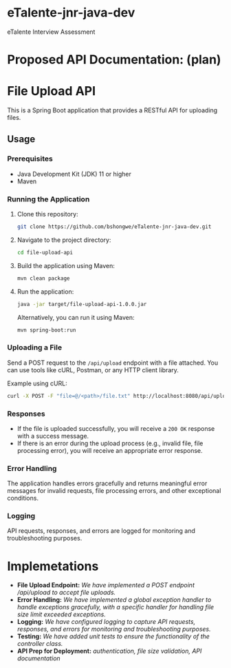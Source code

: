 # eTalente-jnr-java-dev
eTalente Interview Assessment

# Proposed API Documentation: (plan)

# File Upload API

This is a Spring Boot application that provides a RESTful API for uploading files.

## Usage

### Prerequisites

- Java Development Kit (JDK) 11 or higher
- Maven

### Running the Application

1. Clone this repository:

   ```bash
   git clone https://github.com/bshongwe/eTalente-jnr-java-dev.git
   ```

2. Navigate to the project directory:

   ```bash
   cd file-upload-api
   ```

3. Build the application using Maven:

   ```bash
   mvn clean package
   ```

4. Run the application:

   ```bash
   java -jar target/file-upload-api-1.0.0.jar
   ```

   Alternatively, you can run it using Maven:

   ```bash
   mvn spring-boot:run
   ```

### Uploading a File

Send a POST request to the `/api/upload` endpoint with a file attached. You can use tools like cURL, Postman, or any HTTP client library.

Example using cURL:

```bash
curl -X POST -F "file=@/<path>/file.txt" http://localhost:8080/api/upload
```

### Responses

- If the file is uploaded successfully, you will receive a `200 OK` response with a success message.
- If there is an error during the upload process (e.g., invalid file, file processing error), you will receive an appropriate error response.

### Error Handling

The application handles errors gracefully and returns meaningful error messages for invalid requests, file processing errors, and other exceptional conditions.

### Logging

API requests, responses, and errors are logged for monitoring and troubleshooting purposes.

# Implemetations
-   <strong>File Upload Endpoint:</strong> <i>We have implemented a POST endpoint /api/upload to accept file uploads.</i>
-   <strong>Error Handling:</strong> <i>We have implemented a global exception handler to handle exceptions gracefully, with a specific handler for handling file size limit exceeded exceptions.</i>
-   <strong>Logging:</strong> <i>We have configured logging to capture API requests, responses, and errors for monitoring and troubleshooting purposes.</i>
-   <strong>Testing:</strong> <i>We have added unit tests to ensure the functionality of the controller class.</i>
-   <strong>API Prep for Deployment:</strong> <i>authentication, file size validation, API documentation</i>
